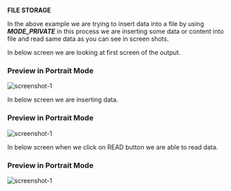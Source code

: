 **FILE STORAGE**

In the above example we are trying to insert data into a file by using _**MODE_PRIVATE**_ in this process we are inserting some data or content into file and read same data as you can see in screen shots.



In below screen we are looking at first screen of the output.

### Preview in Portrait Mode
![screenshot-1](src/main/res/previews/1.png)
   
   
In below screen we are inserting data.
   
### Preview in Portrait Mode
![screenshot-1](src/main/res/previews/2.png)
   
   
   In below screen when we click on READ button we are able to read data.
   
   
### Preview in Portrait Mode
![screenshot-1](src/main/res/previews/3.png)
   